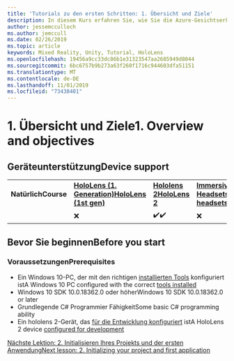 ```yaml
---
title: 'Tutorials zu den ersten Schritten: 1. Übersicht und Ziele'
description: In diesem Kurs erfahren Sie, wie Sie die Azure-Gesichtserkennung in einer Mixed Reality-Anwendung implementieren.
author: jessemcculloch
ms.author: jemccull
ms.date: 02/26/2019
ms.topic: article
keywords: Mixed Reality, Unity, Tutorial, HoloLens
ms.openlocfilehash: 19456a9cc33dc86b1e31323547aa2685949d8044
ms.sourcegitcommit: 6bc6757b9b273a63f260f1716c944603dfa51151
ms.translationtype: MT
ms.contentlocale: de-DE
ms.lasthandoff: 11/01/2019
ms.locfileid: "73438401"
---
```

# <a name="1-overview-and-objectives"></a><span data-ttu-id="be834-105">1. Übersicht und Ziele</span><span class="sxs-lookup"><span data-stu-id="be834-105">1. Overview and objectives</span></span>

## <a name="device-support"></a><span data-ttu-id="be834-106">Geräteunterstützung</span><span class="sxs-lookup"><span data-stu-id="be834-106">Device support</span></span>

<table>
    <colgroup>
    <col width="25%" />
    <col width="25%" />
    <col width="25%" />
    <col width="25%" />
    </colgroup>
    <tr>
        <td><span data-ttu-id="be834-107"><strong>Natürlich</strong></span><span class="sxs-lookup"><span data-stu-id="be834-107"><strong>Course</strong></span></span></td>
        <td><span data-ttu-id="be834-108"><a href="hololens-hardware-details.md"><strong>HoloLens (1. Generation)</strong></a></span><span class="sxs-lookup"><span data-stu-id="be834-108"><a href="hololens-hardware-details.md"><strong>HoloLens (1st gen)</strong></a></span></span></td>
        <td><span data-ttu-id="be834-109"><a href="https://www.microsoft.com//hololens/hardware"><strong>Hololens 2</strong></a></span><span class="sxs-lookup"><span data-stu-id="be834-109"><a href="https://www.microsoft.com//hololens/hardware"><strong>HoloLens 2</strong></a></span></span></td>
        <td><span data-ttu-id="be834-110"><a href="immersive-headset-hardware-details.md"><strong>Immersive Headsets</strong></a></span><span class="sxs-lookup"><span data-stu-id="be834-110"><a href="immersive-headset-hardware-details.md"><strong>Immersive headsets</strong></a></span></span></td>
    </tr>
     <tr>
        <td></td>
        <td>❌</td>
        <td><span data-ttu-id="be834-111">✔️</span><span class="sxs-lookup"><span data-stu-id="be834-111">✔️</span></span></td>
        <td>❌</td>
    </tr>
</table>

## <a name="before-you-start"></a><span data-ttu-id="be834-112">Bevor Sie beginnen</span><span class="sxs-lookup"><span data-stu-id="be834-112">Before you start</span></span>

### <a name="prerequisites"></a><span data-ttu-id="be834-113">Voraussetzungen</span><span class="sxs-lookup"><span data-stu-id="be834-113">Prerequisites</span></span>

* <span data-ttu-id="be834-114">Ein Windows 10-PC, der mit den richtigen [installierten Tools](install-the-tools.md) konfiguriert ist</span><span class="sxs-lookup"><span data-stu-id="be834-114">A Windows 10 PC configured with the correct [tools installed](install-the-tools.md)</span></span>
* <span data-ttu-id="be834-115">Windows 10 SDK 10.0.18362.0 oder höher</span><span class="sxs-lookup"><span data-stu-id="be834-115">Windows 10 SDK 10.0.18362.0 or later</span></span>
* <span data-ttu-id="be834-116">Grundlegende C# Programmier Fähigkeit</span><span class="sxs-lookup"><span data-stu-id="be834-116">Some basic C# programming ability</span></span>
* <span data-ttu-id="be834-117">Ein hololens 2-Gerät, das [für die Entwicklung konfiguriert](using-visual-studio.md#enabling-developer-mode) ist</span><span class="sxs-lookup"><span data-stu-id="be834-117">A HoloLens 2 device [configured for development](using-visual-studio.md#enabling-developer-mode)</span></span>

[<span data-ttu-id="be834-118">Nächste Lektion: 2. Initialisieren Ihres Projekts und der ersten Anwendung</span><span class="sxs-lookup"><span data-stu-id="be834-118">Next lesson: 2. Initializing your project and first application</span></span>](mrlearning-base-ch1.md)
